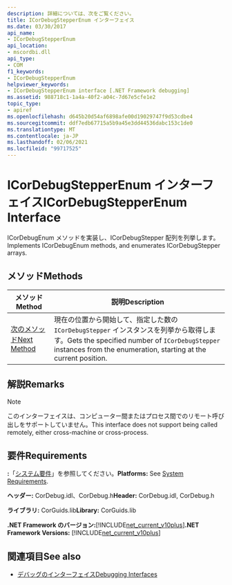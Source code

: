 ```yaml
---
description: 詳細については、次をご覧ください。
title: ICorDebugStepperEnum インターフェイス
ms.date: 03/30/2017
api_name:
- ICorDebugStepperEnum
api_location:
- mscordbi.dll
api_type:
- COM
f1_keywords:
- ICorDebugStepperEnum
helpviewer_keywords:
- ICorDebugStepperEnum interface [.NET Framework debugging]
ms.assetid: 988718c1-1a4a-40f2-a04c-7d67e5cfe1e2
topic_type:
- apiref
ms.openlocfilehash: d645b20d54af6898afe00d19029747f9d53cdbe4
ms.sourcegitcommit: ddf7edb67715a5b9a45e3dd44536dabc153c1de0
ms.translationtype: MT
ms.contentlocale: ja-JP
ms.lasthandoff: 02/06/2021
ms.locfileid: "99717525"
---
```

# <a name="icordebugstepperenum-interface"></a><span data-ttu-id="e6266-103">ICorDebugStepperEnum インターフェイス</span><span class="sxs-lookup"><span data-stu-id="e6266-103">ICorDebugStepperEnum Interface</span></span>

<span data-ttu-id="e6266-104">ICorDebugEnum メソッドを実装し、ICorDebugStepper 配列を列挙します。</span><span class="sxs-lookup"><span data-stu-id="e6266-104">Implements ICorDebugEnum methods, and enumerates ICorDebugStepper arrays.</span></span>  
  
## <a name="methods"></a><span data-ttu-id="e6266-105">メソッド</span><span class="sxs-lookup"><span data-stu-id="e6266-105">Methods</span></span>  
  
|<span data-ttu-id="e6266-106">メソッド</span><span class="sxs-lookup"><span data-stu-id="e6266-106">Method</span></span>|<span data-ttu-id="e6266-107">説明</span><span class="sxs-lookup"><span data-stu-id="e6266-107">Description</span></span>|  
|------------|-----------------|  
|[<span data-ttu-id="e6266-108">次のメソッド</span><span class="sxs-lookup"><span data-stu-id="e6266-108">Next Method</span></span>](icordebugstepperenum-next-method.md)|<span data-ttu-id="e6266-109">現在の位置から開始して、指定した数の `ICorDebugStepper` インスタンスを列挙から取得します。</span><span class="sxs-lookup"><span data-stu-id="e6266-109">Gets the specified number of `ICorDebugStepper` instances from the enumeration, starting at the current position.</span></span>|  
  
## <a name="remarks"></a><span data-ttu-id="e6266-110">解説</span><span class="sxs-lookup"><span data-stu-id="e6266-110">Remarks</span></span>  
  
> [!NOTE]
> <span data-ttu-id="e6266-111">このインターフェイスは、コンピューター間またはプロセス間でのリモート呼び出しをサポートしていません。</span><span class="sxs-lookup"><span data-stu-id="e6266-111">This interface does not support being called remotely, either cross-machine or cross-process.</span></span>  
  
## <a name="requirements"></a><span data-ttu-id="e6266-112">要件</span><span class="sxs-lookup"><span data-stu-id="e6266-112">Requirements</span></span>  

 <span data-ttu-id="e6266-113">**:**「[システム要件](../../get-started/system-requirements.md)」を参照してください。</span><span class="sxs-lookup"><span data-stu-id="e6266-113">**Platforms:** See [System Requirements](../../get-started/system-requirements.md).</span></span>  
  
 <span data-ttu-id="e6266-114">**ヘッダー:** CorDebug.idl、CorDebug.h</span><span class="sxs-lookup"><span data-stu-id="e6266-114">**Header:** CorDebug.idl, CorDebug.h</span></span>  
  
 <span data-ttu-id="e6266-115">**ライブラリ:** CorGuids.lib</span><span class="sxs-lookup"><span data-stu-id="e6266-115">**Library:** CorGuids.lib</span></span>  
  
 <span data-ttu-id="e6266-116">**.NET Framework のバージョン:**[!INCLUDE[net_current_v10plus](../../../../includes/net-current-v10plus-md.md)]</span><span class="sxs-lookup"><span data-stu-id="e6266-116">**.NET Framework Versions:** [!INCLUDE[net_current_v10plus](../../../../includes/net-current-v10plus-md.md)]</span></span>  
  
## <a name="see-also"></a><span data-ttu-id="e6266-117">関連項目</span><span class="sxs-lookup"><span data-stu-id="e6266-117">See also</span></span>

- [<span data-ttu-id="e6266-118">デバッグのインターフェイス</span><span class="sxs-lookup"><span data-stu-id="e6266-118">Debugging Interfaces</span></span>](debugging-interfaces.md)
